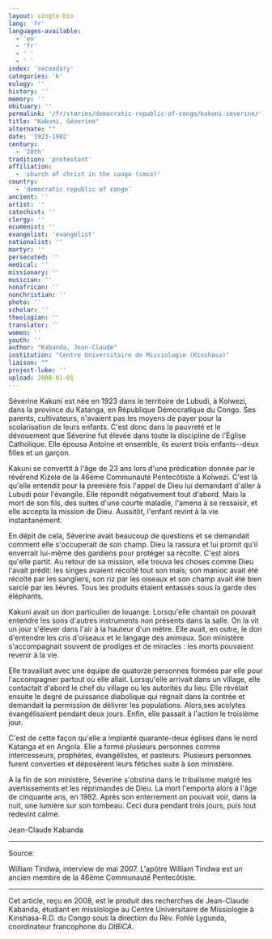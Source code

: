 ```yaml
---
layout: single-bio
lang: 'fr'
languages-available:
  - 'en'
  - 'fr'
  - ' '
  - ' '
index: 'secondary'
categories: 'k'
eulogy: ''
history: ''
memory: ''
obituary: ''
permalink: '/fr/stories/democratic-republic-of-congo/kakuni-severine/'
title: "Kakuni, Séverine"
alternate: ""
date: '1923-1982'
century:
  - '20th'
tradition: 'protestant'
affiliation:
  - 'church of christ in the congo (cmco)'
country:
  - 'democratic republic of congo'
ancient: ''
artist: ''
catechist: ''
clergy: ''
ecumenist: ''
evangelist: 'evangelist'
nationalist: ''
martyr: ''
persecuted: ''
medical: ''
missionary: ''
musician: ''
nonafrican: ''
nonchristian: ''
photo: ''
scholar: ''
theologian: ''
translator: ''
women: ''
youth: ''
author: "Kabanda, Jean-Claude"
institution: "Centre Universitaire de Missiologie (Kinshasa)"
liaison: ""
project-luke: ''
upload: 2008-01-01
---
```




Séverine Kakuni est née en 1923 dans le territoire de Lubudi, à Kolwezi, dans la province du Katanga, en République Démocratique du Congo. Ses parents, cultivateurs, n'avaient pas les moyens de payer pour la scolarisation de leurs enfants. C'est donc dans la pauvreté et le dévouement que Séverine fut élevée dans toute la discipline de l'Église Catholique. Elle épousa Antoine et ensemble, ils eurent trois enfants--deux filles et un garçon.

Kakuni se convertit à l'âge de 23 ans lors d'une prédication donnée par le révérend Kizele de la 46ème Communauté Pentecôtiste à Kolwezi. C'est là qu'elle entendit pour la première fois l'appel de Dieu lui demandant d'aller à Lubudi pour l'évangile. Elle répondit négativement tout d'abord. Mais la mort de son fils, des suites d'une courte maladie, l'amena à se ressaisir, et elle accepta la mission de Dieu. Aussitôt, l'enfant revint à la vie instantanément.

En dépit de cela, Séverine avait beaucoup de questions et se demandait comment elle s'occuperait de son champ. Dieu la rassura et lui promit qu'il enverrait lui-même des gardiens pour protéger sa récolte.  C'est alors qu'elle partit. Au retour de sa mission, elle trouva les choses comme Dieu l'avait prédit: les singes avaient récolté tout son maïs; son manioc avait été récolté par les sangliers, son riz par les oiseaux et son champ avait été bien sarclé par les lièvres. Tous les produits étaient entassés sous la garde des éléphants.

Kakuni avait un don particulier de louange. Lorsqu'elle chantait on pouvait entendre les sons d'autres instruments non présents dans la salle. On la vit un jour s'élever dans l'air à la hauteur d'un mètre. Elle avait, en outre, le don d'entendre les cris d'oiseaux et le langage des animaux. Son ministère s'accompagnait souvent de prodiges et de miracles : les morts pouvaient revenir à la vie.

Elle travaillait avec une équipe de quatorze personnes formées par elle pour l'accompagner partout où elle allait. Lorsqu'elle arrivait dans un village, elle contactait d'abord le chef du village ou les autorités du lieu. Elle révélait ensuite le degré de puissance diabolique qui régnait dans la contrée et demandait la permission de délivrer les populations. Alors,ses acolytes évangélisaient pendant deux jours. Enfin, elle passait à l'action le troisième jour.

C'est de cette façon qu'elle a implanté quarante-deux églises dans le nord Katanga et en Angola. Elle a formé plusieurs personnes comme intercesseurs, prophètes, évangélistes, et pasteurs. Plusieurs personnes furent converties et déposèrent leurs fétiches suite à son ministère.

A la fin de son ministère, Séverine s'obstina dans le tribalisme malgré les avertissements et les réprimandes de Dieu. La mort l'emporta alors à l'âge de cinquante ans, en 1982. Après son enterrement on pouvait voir, dans la nuit, une lumière sur son tombeau. Ceci dura pendant trois jours, puis tout redevint calme.

Jean-Claude Kabanda

---

Source:

William Tindwa, interview de mai 2007. L'apôtre William Tindwa est un ancien membre de la 46ème Communauté Pentecôtiste.

---

Cet article, reçu en 2008, est le produit des recherches de Jean-Claude Kabanda, étudiant en missiologie au Centre Universitaire de Missiologie à  Kinshasa-R.D. du Congo sous la direction du Rév. Fohle Lygunda, coordinateur francophone du *DIBICA*.
